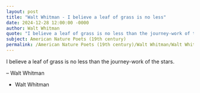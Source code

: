 ```yaml
---
layout: post
title: "Walt Whitman - I believe a leaf of grass is no less"
date: 2024-12-28 12:00:00 -0000
author: Walt Whitman
quote: "I believe a leaf of grass is no less than the journey-work of the stars."
subject: American Nature Poets (19th century)
permalink: /American Nature Poets (19th century)/Walt Whitman/Walt Whitman - I believe a leaf of grass is no less
---
```


I believe a leaf of grass is no less than the journey-work of the stars.

– Walt Whitman

- Walt Whitman
